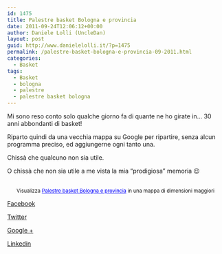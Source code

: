 ```yaml
---
id: 1475
title: Palestre basket Bologna e provincia
date: 2011-09-24T12:06:12+00:00
author: Daniele Lolli (UncleDan)
layout: post
guid: http://www.danielelolli.it/?p=1475
permalink: /palestre-basket-bologna-e-provincia-09-2011.html
categories:
  - Basket
tags:
  - Basket
  - bologna
  - palestre
  - palestre basket bologna
---
```

Mi sono reso conto solo qualche giorno fa di quante ne ho girate in&#8230; 30 anni abbondanti di basket!

Riparto quindi da una vecchia mappa su Google per ripartire, senza alcun programma preciso, ed aggiungerne ogni tanto una.

Chissà che qualcuno non sia utile.

O chissà che non sia utile a me vista la mia &#8220;prodigiosa&#8221; memoria 😉

<p style="text-align: center;">
  <br /><small>Visualizza <a href="http://maps.google.it/maps/ms?msa=0&msid=204731737942266951617.0004772ecf3c02c65562e&ie=UTF8&t=h&vpsrc=0&ll=44.442321,11.545396&spn=0.193142,0.344135&source=embed" style="color:#0000FF;text-align:left">Palestre basket Bologna e provincia</a> in una mappa di dimensioni maggiori</small>
</p>

<div class="container_share">
  <a href="http://www.facebook.com/sharer.php?u=http://www.danielelolli.it/palestre-basket-bologna-e-provincia-09-2011.html&t=Palestre basket Bologna e provincia" target="_blank" class="button_purab_share facebook"><span><i class="icon-facebook"></i></span>
  
  <p>
    Facebook
  </p></a> 
  
  <a href="http://twitter.com/share?url=http://www.danielelolli.it/palestre-basket-bologna-e-provincia-09-2011.html&text=Palestre basket Bologna e provincia" target="_blank" class="button_purab_share twitter"><span><i class="icon-twitter"></i></span>
  
  <p>
    Twitter
  </p></a> 
  
  <a href="https://plus.google.com/share?url=http://www.danielelolli.it/palestre-basket-bologna-e-provincia-09-2011.html" target="_blank" class="button_purab_share google-plus"><span><i class="icon-google-plus"></i></span>
  
  <p>
    Google +
  </p></a> 
  
  <a href="http://www.linkedin.com/shareArticle?mini=true&url=http://www.danielelolli.it/palestre-basket-bologna-e-provincia-09-2011.html&title=Palestre basket Bologna e provincia" target="_blank" class="button_purab_share linkedin"><span><i class="icon-linkedin"></i></span>
  
  <p>
    Linkedin
  </p></a>
</div>